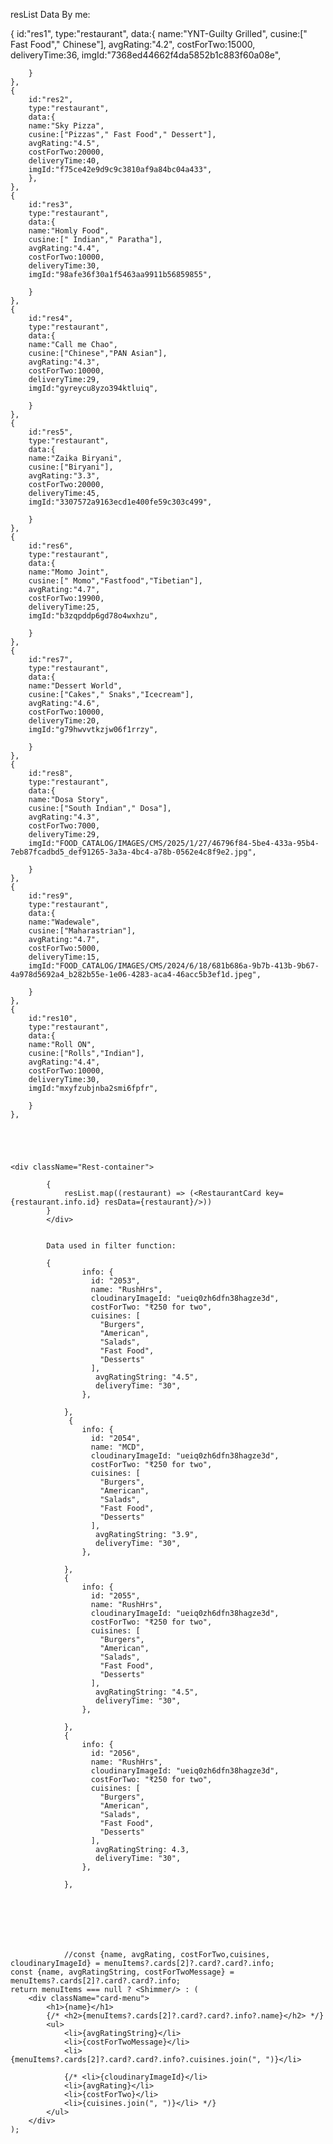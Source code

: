 resList Data By me:

{
        id:"res1",
        type:"restaurant",
        data:{
        name:"YNT-Guilty Grilled",
        cusine:[" Fast Food"," Chinese"],
        avgRating:"4.2",
        costForTwo:15000,
        deliveryTime:36,
        imgId:"7368ed44662f4da5852b1c883f60a08e",

        }
    },
    {
        id:"res2",
        type:"restaurant",
        data:{
        name:"Sky Pizza",
        cusine:["Pizzas"," Fast Food"," Dessert"],
        avgRating:"4.5",
        costForTwo:20000,
        deliveryTime:40,
        imgId:"f75ce42e9d9c9c3810af9a84bc04a433",
        },
    },
    {
        id:"res3",
        type:"restaurant",
        data:{
        name:"Homly Food",
        cusine:[" Indian"," Paratha"],
        avgRating:"4.4",
        costForTwo:10000,
        deliveryTime:30,
        imgId:"98afe36f30a1f5463aa9911b56859855",

        }
    },
    {
        id:"res4",
        type:"restaurant",
        data:{
        name:"Call me Chao",
        cusine:["Chinese","PAN Asian"],
        avgRating:"4.3",
        costForTwo:10000,
        deliveryTime:29,
        imgId:"gyreycu8yzo394ktluiq",

        }
    },
    {
        id:"res5",
        type:"restaurant",
        data:{
        name:"Zaika Biryani",
        cusine:["Biryani"],
        avgRating:"3.3",
        costForTwo:20000,
        deliveryTime:45,
        imgId:"3307572a9163ecd1e400fe59c303c499",

        }
    },
    {
        id:"res6",
        type:"restaurant",
        data:{
        name:"Momo Joint",
        cusine:[" Momo","Fastfood","Tibetian"],
        avgRating:"4.7",
        costForTwo:19900,
        deliveryTime:25,
        imgId:"b3zqpddp6gd78o4wxhzu",

        }
    },
    {
        id:"res7",
        type:"restaurant",
        data:{
        name:"Dessert World",
        cusine:["Cakes"," Snaks","Icecream"],
        avgRating:"4.6",
        costForTwo:10000,
        deliveryTime:20,
        imgId:"g79hwvvtkzjw06f1rrzy",

        }
    },
    {
        id:"res8",
        type:"restaurant",
        data:{
        name:"Dosa Story",
        cusine:["South Indian"," Dosa"],
        avgRating:"4.3",
        costForTwo:7000,
        deliveryTime:29,
        imgId:"FOOD_CATALOG/IMAGES/CMS/2025/1/27/46796f84-5be4-433a-95b4-7eb87fcadbd5_def91265-3a3a-4bc4-a78b-0562e4c8f9e2.jpg",

        }
    },
    {
        id:"res9",
        type:"restaurant",
        data:{
        name:"Wadewale",
        cusine:["Maharastrian"],
        avgRating:"4.7",
        costForTwo:5000,
        deliveryTime:15,
        imgId:"FOOD_CATALOG/IMAGES/CMS/2024/6/18/681b686a-9b7b-413b-9b67-4a978d5692a4_b282b55e-1e06-4283-aca4-46acc5b3ef1d.jpeg",

        }
    },
    {
        id:"res10",
        type:"restaurant",
        data:{
        name:"Roll ON",
        cusine:["Rolls","Indian"],
        avgRating:"4.4",
        costForTwo:10000,
        deliveryTime:30,
        imgId:"mxyfzubjnba2smi6fpfr",

        }
    },





    <div className="Rest-container">

            {
                resList.map((restaurant) => (<RestaurantCard key={restaurant.info.id} resData={restaurant}/>))
            }      
            </div>


            Data used in filter function:

            {
                    info: {
                      id: "2053",
                      name: "RushHrs",
                      cloudinaryImageId: "ueiq0zh6dfn38hagze3d",
                      costForTwo: "₹250 for two",
                      cuisines: [
                        "Burgers",
                        "American",
                        "Salads",
                        "Fast Food",
                        "Desserts"
                      ],
                       avgRatingString: "4.5",
                       deliveryTime: "30",
                    },
    
                },
                 {
                    info: {
                      id: "2054",
                      name: "MCD",
                      cloudinaryImageId: "ueiq0zh6dfn38hagze3d",
                      costForTwo: "₹250 for two",
                      cuisines: [
                        "Burgers",
                        "American",
                        "Salads",
                        "Fast Food",
                        "Desserts"
                      ],
                       avgRatingString: "3.9",
                       deliveryTime: "30",
                    },
    
                },
                {
                    info: {
                      id: "2055",
                      name: "RushHrs",
                      cloudinaryImageId: "ueiq0zh6dfn38hagze3d",
                      costForTwo: "₹250 for two",
                      cuisines: [
                        "Burgers",
                        "American",
                        "Salads",
                        "Fast Food",
                        "Desserts"
                      ],
                       avgRatingString: "4.5",
                       deliveryTime: "30",
                    },
    
                },
                {
                    info: {
                      id: "2056",
                      name: "RushHrs",
                      cloudinaryImageId: "ueiq0zh6dfn38hagze3d",
                      costForTwo: "₹250 for two",
                      cuisines: [
                        "Burgers",
                        "American",
                        "Salads",
                        "Fast Food",
                        "Desserts"
                      ],
                       avgRatingString: 4.3,
                       deliveryTime: "30",
                    },
    
                },



                



                //const {name, avgRating, costForTwo,cuisines, cloudinaryImageId} = menuItems?.cards[2]?.card?.card?.info;
    const {name, avgRatingString, costForTwoMessage} = menuItems?.cards[2]?.card?.card?.info;
    return menuItems === null ? <Shimmer/> : (
        <div className="card-menu">
            <h1>{name}</h1>
            {/* <h2>{menuItems?.cards[2]?.card?.card?.info?.name}</h2> */}
            <ul>
                <li>{avgRatingString}</li>
                <li>{costForTwoMessage}</li>
                <li>{menuItems?.cards[2]?.card?.card?.info?.cuisines.join(", ")}</li>
                
                {/* <li>{cloudinaryImageId}</li>
                <li>{avgRating}</li>
                <li>{costForTwo}</li>
                <li>{cuisines.join(", ")}</li> */}
            </ul>
        </div>
    );